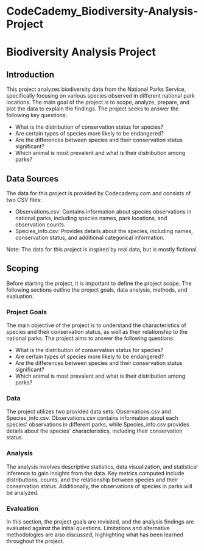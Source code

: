 # CodeCademy_Biodiversity-Analysis-Project
<!DOCTYPE html>
<html>
<head>
  <title>Biodiversity Analysis Project</title>
</head>
<body>
  <h1>Biodiversity Analysis Project</h1>
  <h2>Introduction</h2>
  <p>This project analyzes biodiversity data from the National Parks Service, specifically focusing on various species observed in different national park locations. The main goal of the project is to scope, analyze, prepare, and plot the data to explain the findings. The project seeks to answer the following key questions:</p>
  <ul>
    <li>What is the distribution of conservation status for species?</li>
    <li>Are certain types of species more likely to be endangered?</li>
    <li>Are the differences between species and their conservation status significant?</li>
    <li>Which animal is most prevalent and what is their distribution among parks?</li>
  </ul>
  <h2>Data Sources</h2>
  <p>The data for this project is provided by Codecademy.com and consists of two CSV files:</p>
  <ul>
    <li>Observations.csv: Contains information about species observations in national parks, including species names, park locations, and observation counts.</li>
    <li>Species_info.csv: Provides details about the species, including names, conservation status, and additional categorical information.</li>
  </ul>
  <p>Note: The data for this project is inspired by real data, but is mostly fictional.</p>
  <h2>Scoping</h2>
  <p>Before starting the project, it is important to define the project scope. The following sections outline the project goals, data analysis, methods, and evaluation.</p>
  <h3>Project Goals</h3>
  <p>The main objective of the project is to understand the characteristics of species and their conservation status, as well as their relationship to the national parks. The project aims to answer the following questions:</p>
  <ul>
    <li>What is the distribution of conservation status for species?</li>
    <li>Are certain types of species more likely to be endangered?</li>
    <li>Are the differences between species and their conservation status significant?</li>
    <li>Which animal is most prevalent and what is their distribution among parks?</li>
  </ul>
  <h3>Data</h3>
  <p>The project utilizes two provided data sets: Observations.csv and Species_info.csv. Observations.csv contains information about each species' observations in different parks, while Species_info.csv provides details about the species' characteristics, including their conservation status.</p>
  <h3>Analysis</h3>
  <p>The analysis involves descriptive statistics, data visualization, and statistical inference to gain insights from the data. Key metrics computed include distributions, counts, and the relationship between species and their conservation status. Additionally, the observations of species in parks will be analyzed.</p>
  <h3>Evaluation</h3>
  <p>In this section, the project goals are revisited, and the analysis findings are evaluated against the initial questions. Limitations and alternative methodologies are also discussed, highlighting what has been learned throughout the project.</p>
</body>
</html>



